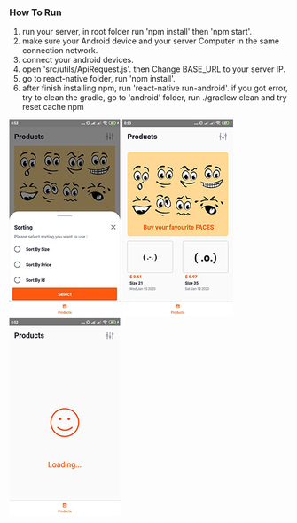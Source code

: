 ### How To Run

1. run your server, in root folder run 'npm install' then 'npm start'.
2. make sure your Android device and your server Computer in the same connection network.
3. connect your android devices.
4. open 'src/utils/ApiRequest.js'. then Change BASE_URL to your server IP.
5. go to react-native folder, run 'npm install'.
6. after finish installing npm, run 'react-native run-android'.
if you got error, try to clean the gradle, go to 'android' folder, run ./gradlew clean and try reset cache npm


![Alt text](SS1.jpg?raw=true "SS1")
![Alt text](SS2.jpg?raw=true "SS2")
![Alt text](SS3.jpg?raw=true "SS3")